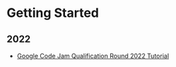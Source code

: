 # Getting Started

## 2022

- [Google Code Jam Qualification Round 2022 Tutorial](./2022/4/google-code-jam/qualification-round-2022/index.md)
